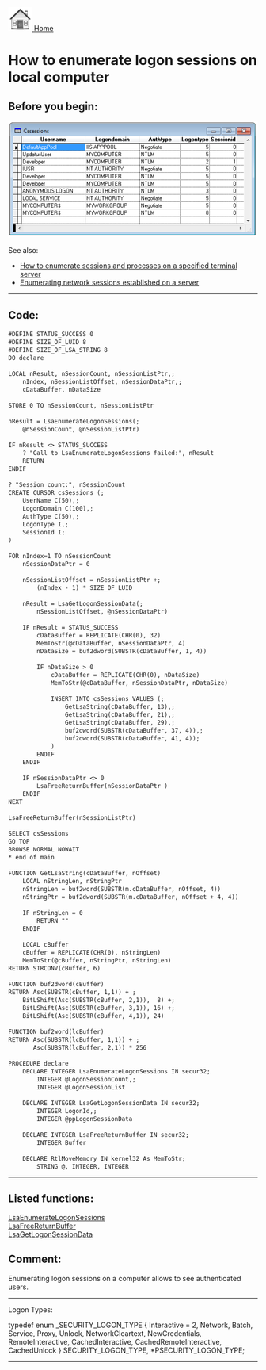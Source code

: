 [<img src="../images/home.png"> Home ](https://github.com/VFPX/Win32API)  

# How to enumerate logon sessions on local computer

## Before you begin:
![](../images/logonsessions.png)  

See also:

* [How to enumerate sessions and processes on a specified terminal server](sample_519.md)  
* [Enumerating network sessions established on a server](sample_505.md)  
  
***  


## Code:
```foxpro  
#DEFINE STATUS_SUCCESS 0
#DEFINE SIZE_OF_LUID 8
#DEFINE SIZE_OF_LSA_STRING 8
DO declare

LOCAL nResult, nSessionCount, nSessionListPtr,;
	nIndex, nSessionListOffset, nSessionDataPtr,;
	cDataBuffer, nDataSize
	
STORE 0 TO nSessionCount, nSessionListPtr

nResult = LsaEnumerateLogonSessions(;
	@nSessionCount, @nSessionListPtr)

IF nResult <> STATUS_SUCCESS
	? "Call to LsaEnumerateLogonSessions failed:", nResult
	RETURN
ENDIF

? "Session count:", nSessionCount
CREATE CURSOR csSessions (;
	UserName C(50),;
	LogonDomain C(100),;
	AuthType C(50),;
	LogonType I,;
	SessionId I;
)

FOR nIndex=1 TO nSessionCount
	nSessionDataPtr = 0
	
	nSessionListOffset = nSessionListPtr +;
		(nIndex - 1) * SIZE_OF_LUID
		
	nResult = LsaGetLogonSessionData(;
		nSessionListOffset, @nSessionDataPtr)
		
	IF nResult = STATUS_SUCCESS
		cDataBuffer = REPLICATE(CHR(0), 32)
		MemToStr(@cDataBuffer, nSessionDataPtr, 4)
		nDataSize = buf2dword(SUBSTR(cDataBuffer, 1, 4))
		
		IF nDataSize > 0
			cDataBuffer = REPLICATE(CHR(0), nDataSize)
			MemToStr(@cDataBuffer, nSessionDataPtr, nDataSize)
			
			INSERT INTO csSessions VALUES (;
				GetLsaString(cDataBuffer, 13),;
				GetLsaString(cDataBuffer, 21),;
				GetLsaString(cDataBuffer, 29),;
				buf2dword(SUBSTR(cDataBuffer, 37, 4)),;
				buf2dword(SUBSTR(cDataBuffer, 41, 4));
			)
		ENDIF
	ENDIF
		
	IF nSessionDataPtr <> 0
		LsaFreeReturnBuffer(nSessionDataPtr )
	ENDIF
NEXT

LsaFreeReturnBuffer(nSessionListPtr)

SELECT csSessions
GO TOP
BROWSE NORMAL NOWAIT
* end of main

FUNCTION GetLsaString(cDataBuffer, nOffset)
	LOCAL nStringLen, nStringPtr
	nStringLen = buf2word(SUBSTR(m.cDataBuffer, nOffset, 4))
	nStringPtr = buf2dword(SUBSTR(m.cDataBuffer, nOffset + 4, 4))

	IF nStringLen = 0
		RETURN ""
	ENDIF
	
	LOCAL cBuffer
	cBuffer = REPLICATE(CHR(0), nStringLen)
	MemToStr(@cBuffer, nStringPtr, nStringLen)
RETURN STRCONV(cBuffer, 6)

FUNCTION buf2dword(cBuffer)
RETURN Asc(SUBSTR(cBuffer, 1,1)) + ;
	BitLShift(Asc(SUBSTR(cBuffer, 2,1)),  8) +;
	BitLShift(Asc(SUBSTR(cBuffer, 3,1)), 16) +;
	BitLShift(Asc(SUBSTR(cBuffer, 4,1)), 24)

FUNCTION buf2word(lcBuffer)
RETURN Asc(SUBSTR(lcBuffer, 1,1)) + ;
       Asc(SUBSTR(lcBuffer, 2,1)) * 256

PROCEDURE declare
	DECLARE INTEGER LsaEnumerateLogonSessions IN secur32;
		INTEGER @LogonSessionCount,;
		INTEGER @LogonSessionList

	DECLARE INTEGER LsaGetLogonSessionData IN secur32;
		INTEGER LogonId,;
		INTEGER @ppLogonSessionData

	DECLARE INTEGER LsaFreeReturnBuffer IN secur32;
		INTEGER Buffer

	DECLARE RtlMoveMemory IN kernel32 As MemToStr;
		STRING @, INTEGER, INTEGER  
```  
***  


## Listed functions:
[LsaEnumerateLogonSessions](../libraries/secur32/LsaEnumerateLogonSessions.md)  
[LsaFreeReturnBuffer](../libraries/secur32/LsaFreeReturnBuffer.md)  
[LsaGetLogonSessionData](../libraries/secur32/LsaGetLogonSessionData.md)  

## Comment:
Enumerating logon sessions on a computer allows to see authenticated users.  
  
* * *  
Logon Types:  
<div class=precode>typedef enum _SECURITY_LOGON_TYPE {   
  Interactive              = 2,  
  Network,  
  Batch,  
  Service,  
  Proxy,  
  Unlock,  
  NetworkCleartext,  
  NewCredentials,  
  RemoteInteractive,  
  CachedInteractive,  
  CachedRemoteInteractive,  
  CachedUnlock  
} SECURITY_LOGON_TYPE, *PSECURITY_LOGON_TYPE;</div>  
  
***  

